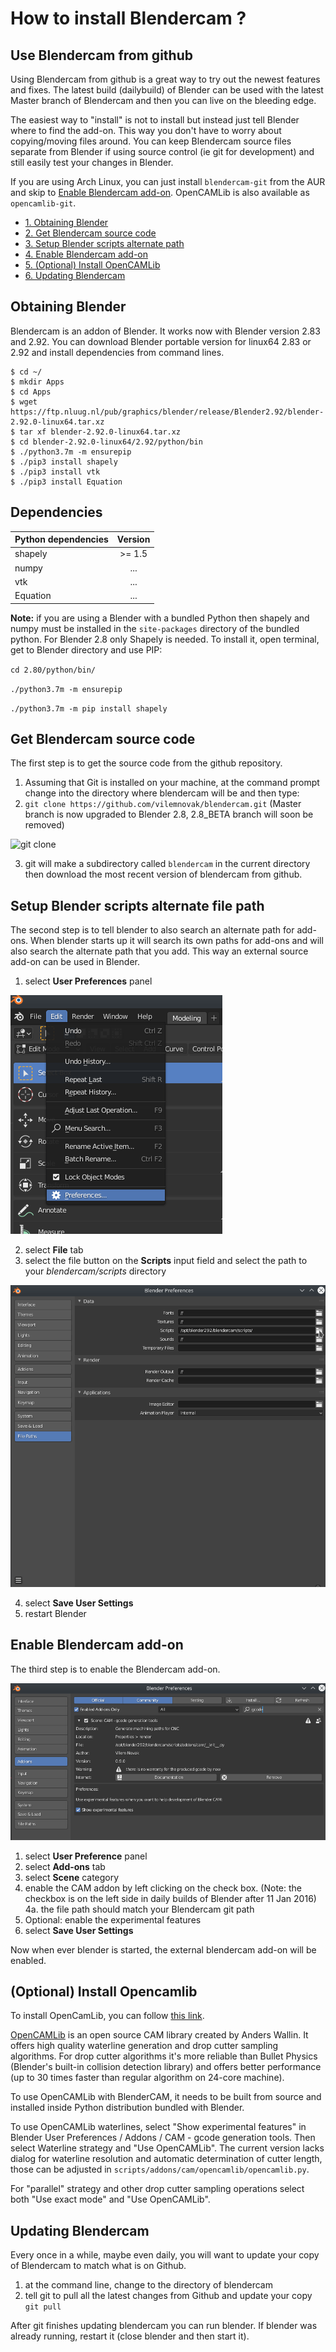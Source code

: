 # How to install Blendercam ?

## Use Blendercam from github 

Using Blendercam from github is a great way to try out the newest features and fixes.  The latest build (dailybuild) of Blender can be used with the latest Master branch of Blendercam and then you can live on the bleeding edge.

The easiest way to "install" is not to install but instead just tell Blender where to find the add-on.  This way you don't have to worry about copying/moving files around.  You can keep Blendercam source files separate from Blender if using source control (ie git for development) and still easily test your changes in Blender.

If you are using Arch Linux, you can just install `blendercam-git` from the AUR and skip to [Enable Blendercam add-on](#enable-blendercam-add-on). OpenCAMLib is also available as `opencamlib-git`.

* [1. Obtaining Blender](#obtaining-blender)
* [2. Get Blendercam source code](#get-blendercam-source-code)
* [3. Setup Blender scripts alternate path](#setup-blender-scripts-alternate-file-path)
* [4. Enable Blendercam add-on](#enable-blendercam-add-on)
* [5. (Optional) Install OpenCAMLib](#optional-install-opencamlib)
* [6. Updating Blendercam](#updating-blendercam)


## Obtaining Blender
Blendercam is an addon of Blender. It works now with Blender version 2.83 and 2.92.
You can download Blender portable version for linux64 2.83 or 2.92 and install dependencies from command lines.

```
$ cd ~/
$ mkdir Apps
$ cd Apps
$ wget https://ftp.nluug.nl/pub/graphics/blender/release/Blender2.92/blender-2.92.0-linux64.tar.xz
$ tar xf blender-2.92.0-linux64.tar.xz
$ cd blender-2.92.0-linux64/2.92/python/bin
$ ./python3.7m -m ensurepip
$ ./pip3 install shapely
$ ./pip3 install vtk
$ ./pip3 install Equation
```

## Dependencies

| Python dependencies        | Version           |
| ------------- |:-------------:|
| shapely  | >= 1.5 |
| numpy    | ...      |
| vtk      | ...      |
| Equation | ...      |






**Note:** if you are using a Blender with a bundled Python then shapely and numpy must be installed in the `site-packages` directory of the bundled python. For Blender 2.8 only Shapely is needed. To install it, open terminal, get to Blender directory and use PIP:

`cd 2.80/python/bin/`

`./python3.7m -m ensurepip`

`./python3.7m -m pip install shapely`


## Get Blendercam source code
The first step is to get the source code from the github repository.
 1. Assuming that Git is installed on your machine, at the command prompt change into the directory where blendercam will be and then type:
 2. `git clone https://github.com/vilemnovak/blendercam.git` (Master branch is now upgraded to Blender 2.8, 2.8_BETA branch will soon be removed)

 ![git clone](https://cloud.githubusercontent.com/assets/648108/12068782/8942a84a-afeb-11e5-86c4-31a60475fd27.png)

 3. git will make a subdirectory called `blendercam` in the current directory then download the most recent version of blendercam from github.

## Setup Blender scripts alternate file path
The second step is to tell blender to also search an alternate path for add-ons.  When blender starts up it will search its own paths for add-ons and will also search the alternate path that you add.  This way an external source add-on can be used in Blender.

 1. select **User Preferences** panel

 ![File User Preferences](images/addonInstall1.png)

 2. select **File** tab
 3. select the file button on the **Scripts** input field and select the path to your *blendercam/scripts* directory

 ![File Paths](images/addonInstall2.png)

 4. select **Save User Settings**
 5. restart Blender

## Enable Blendercam add-on
The third step is to enable the Blendercam add-on.

![Enable Addon](images/addonInstall3.png)

 1. select **User Preference** panel
 2. select **Add-ons** tab
 3. select **Scene** category
 4. enable the CAM addon by left clicking on the check box. (Note: the checkbox is on the left side in daily builds of Blender after 11 Jan 2016)  
   4a. the file path should match your Blendercam git path
 5. Optional: enable the experimental features
 6. select **Save User Settings**

Now when ever blender is started, the external blendercam add-on will be enabled.

## (Optional) Install Opencamlib

To install OpenCamLib, you can follow [this link](Opencamlib%20Installation.md).

[OpenCAMLib](https://github.com/aewallin/opencamlib) is an open source CAM library created by Anders Wallin. It offers high quality waterline generation and drop cutter sampling algorithms. For drop cutter algorithms it's more reliable than Bullet Physics (Blender's built-in collision detection library) and offers better performance (up to 30 times faster than regular algorithm on 24-core machine).

To use OpenCAMLib with BlenderCAM, it needs to be built from source and installed inside Python distribution bundled with Blender.

To use OpenCAMLib waterlines, select "Show experimental features" in Blender User Preferences / Addons / CAM - gcode generation tools. Then select Waterline strategy and "Use OpenCAMLib". The current version lacks dialog for waterline resolution and automatic determination of cutter length, those can be adjusted in `scripts/addons/cam/opencamlib/opencamlib.py`.

For "parallel" strategy and other drop cutter sampling operations select both "Use exact mode" and "Use OpenCAMLib".


## Updating Blendercam
Every once in a while, maybe even daily, you will want to update your copy of Blendercam to match what is on Github.
 1. at the command line, change to the directory of blendercam
 2. tell git to pull all the latest changes from Github and update your copy
  `git pull`

After git finishes updating blendercam you can run blender.  If blender was already running, restart it (close blender and then start it).
